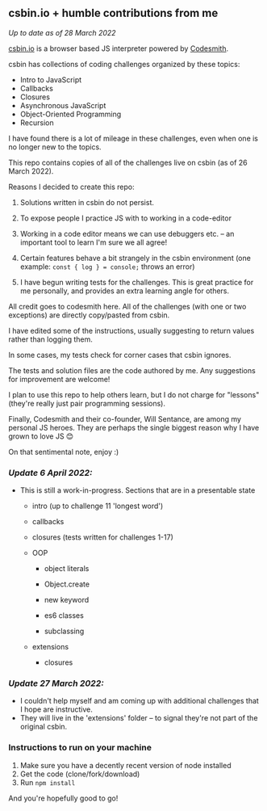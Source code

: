 ## csbin.io + humble contributions from me

_Up to date as of 28 March 2022_

[csbin.io](https://www.csbin.io) is a browser based JS interpreter powered by [Codesmith](https://www.codesmith.io).

csbin has collections of coding challenges organized by these topics:

- Intro to JavaScript
- Callbacks
- Closures
- Asynchronous JavaScript
- Object-Oriented Programming
- Recursion

I have found there is a lot of mileage in these challenges, even when one is no longer new to the topics.

This repo contains copies of all of the challenges live on csbin (as of 26 March 2022).

Reasons I decided to create this repo:

1. Solutions written in csbin do not persist.

2. To expose people I practice JS with to working in a code-editor
3. Working in a code editor means we can use debuggers etc. – an important tool to learn I'm sure we all agree!
4. Certain features behave a bit strangely in the csbin environment (one example: `const { log } = console;` throws an error)
5. I have begun writing tests for the challenges. This is great practice for me personally, and provides an extra learning angle for others.

All credit goes to codesmith here. All of the challenges (with one or two exceptions) are directly copy/pasted from csbin.

I have edited some of the instructions, usually suggesting to return values rather than logging them.

In some cases, my tests check for corner cases that csbin ignores.

The tests and solution files are the code authored by me. Any suggestions for improvement are welcome!

I plan to use this repo to help others learn, but I do not charge for "lessons" (they're really just pair programming sessions).

Finally, Codesmith and their co-founder, Will Sentance, are among my personal JS heroes. They are perhaps the single biggest reason why I have grown to love JS 😊

On that sentimental note, enjoy :)

### _Update 6 April 2022:_

- This is still a work-in-progress. Sections that are in a presentable state

  - intro (up to challenge 11 'longest word')

  - callbacks

  - closures (tests written for challenges 1-17)

  - OOP
    - object literals

    - Object.create

    - new keyword

    - es6 classes

    - subclassing

  - extensions

    - closures

### _Update 27 March 2022:_

- I couldn't help myself and am coming up with additional challenges that I hope are instructive.
- They will live in the 'extensions' folder – to signal they're not part of the original csbin.

### Instructions to run on your machine

1. Make sure you have a decently recent version of node installed
2. Get the code (clone/fork/download)
3. Run `npm install`

And you're hopefully good to go!
